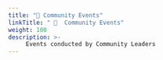 ```yaml
---
title: "📆 Community Events"
linkTitle: " 📆  Community Events"
weight: 100
description: >-
     Events conducted by Community Leaders
---
```


